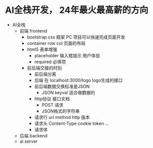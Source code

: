 # AI全栈开发， 24年最火最高薪的方向

- AI全栈
    - 前端 frontend
        - bootstrap css 框架 PC 项目可以快速完成页面开发
        - container row col 页面的布局
        - html5 表单增强
            - placeholder 输入框提示 用户体验
            - required 必填项
        - 前后端交接的时刻
            - 前后端分离
            - 后端 在 localhost:3000/logo logo生成的接口
            - 前后端数据交换标准是JSON
                - JSON keyval  适合做数据的
            - http协议 接口文档
                - POST 请求 
                - JSON格式的字符串
            - 请求行  url method   http 版本
            - 请求头 Content-Type  cookie token ...
            - 请求体 
    - 后端 backend
    - ai server 